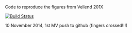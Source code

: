 Code to reproduce the figures from Vellend 201X

[![Build Status](https://travis-ci.org/aammd/ecotheory.svg?branch=master)](https://travis-ci.org/aammd/ecotheory)

10 November 2014, 1st MV push to github (fingers crossed!!!)
